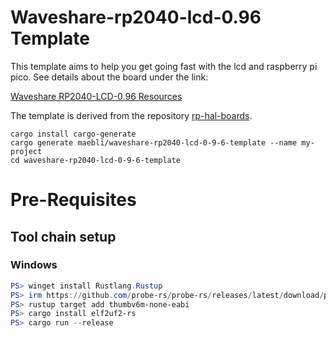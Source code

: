 # Waveshare-rp2040-lcd-0.96 Template

This template aims to help you get going fast with the lcd and raspberry pi pico.
See details about the board under the link:

[Waveshare RP2040-LCD-0.96 Resources](https://www.waveshare.com/wiki/Template:RP2040-LCD-0.96_Resources)

The template is derived from the repository [rp-hal-boards](https://github.com/rp-rs/rp-hal-boards).

``` shell 
cargo install cargo-generate
cargo generate maebli/waveshare-rp2040-lcd-0-9-6-template --name my-project
cd waveshare-rp2040-lcd-0-9-6-template
```

# Pre-Requisites
## Tool chain setup 
### Windows 

``` powershell
PS> winget install Rustlang.Rustup
PS> irm https://github.com/probe-rs/probe-rs/releases/latest/download/probe-rs-tools-installer.ps1 | iex
PS> rustup target add thumbv6m-none-eabi
PS> cargo install elf2uf2-rs
PS> cargo run --release  
```
